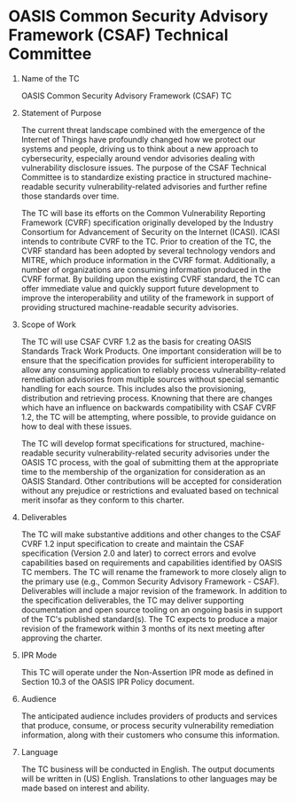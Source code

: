 
# OASIS Common Security Advisory Framework (CSAF) Technical Committee

1. Name of the TC

    OASIS Common Security Advisory Framework (CSAF) TC

2. Statement of Purpose

    The current threat landscape combined with the emergence of the Internet of Things have profoundly changed how we protect our systems and people, driving us to think about a new approach to cybersecurity, especially around vendor advisories dealing with vulnerability disclosure issues. The purpose of the CSAF Technical Committee is to standardize existing practice in structured machine-readable security vulnerability-related advisories and further refine those standards over time.

    The TC will base its efforts on the Common Vulnerability Reporting Framework (CVRF) specification originally developed by the Industry Consortium for Advancement of Security on the Internet (ICASI). ICASI intends to contribute CVRF to the TC. Prior to creation of the TC, the CVRF standard has been adopted by several technology vendors and MITRE, which produce information in the CVRF format. Additionally, a number of organizations are consuming information produced in the CVRF format. By building upon the existing CVRF standard, the TC can offer immediate value and quickly support future development to improve the interoperability and utility of the framework in support of providing structured machine-readable security advisories.

3. Scope of Work

    The TC will use CSAF CVRF 1.2 as the basis for creating OASIS Standards Track Work Products. One important consideration will be to ensure that the specification provides for sufficient interoperability to allow any consuming application to reliably process vulnerability-related remediation advisories from multiple sources without special semantic handling for each source. This includes also the provisioning, distribution and retrieving process. Knowning that there are changes which have an influence on backwards compatibility with CSAF CVRF 1.2, the TC will be attempting, where possible, to provide guidance on how to deal with these issues.

    The TC will develop format specifications for structured, machine-readable security vulnerability-related security advisories under the OASIS TC process, with the goal of submitting them at the appropriate time to the membership of the organization for consideration as an OASIS Standard. Other contributions will be accepted for consideration without any prejudice or restrictions and evaluated based on technical merit insofar as they conform to this charter.

4. Deliverables

    The TC will make substantive additions and other changes to the CSAF CVRF 1.2 input specification to create and maintain the CSAF specification (Version 2.0 and later) to correct errors and evolve capabilities based on requirements and capabilities identified by OASIS TC members. The TC will rename the framework to more closely align to the primary use (e.g., Common Security Advisory Framework - CSAF). Deliverables will include a major revision of the framework. In addition to the specification deliverables, the TC may deliver supporting documentation and open source tooling on an ongoing basis in support of the TC's published standard(s). The TC expects to produce a major revision of the framework within 3 months of its next meeting after approving the charter.

5. IPR Mode

    This TC will operate under the Non-Assertion IPR mode as defined in Section 10.3 of the OASIS IPR Policy document.

6. Audience

    The anticipated audience includes providers of products and services that produce, consume, or process security vulnerability remediation information, along with their customers who consume this information.

7. Language

    The TC business will be conducted in English. The output documents will be written in (US) English. Translations to other languages may be made based on interest and ability.
